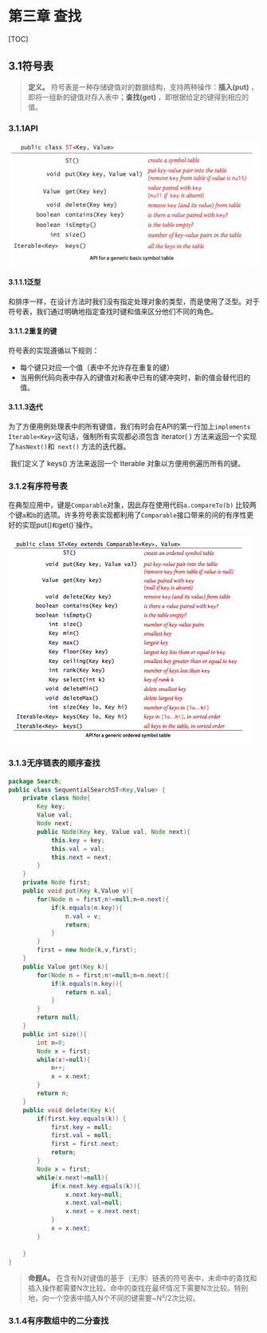 # 第三章 查找

[TOC] 

## 3.1符号表

> **定义。** 符号表是一种存储键值对的数据结构，支持两种操作：**插入(put)** ，即将一组新的键值对存入表中；**查找(get)** ，即根据给定的键得到相应的值。

### 3.1.1API

<img src="../image/symbol-table-api.png"/>

#### 3.1.1.1泛型

和排序一样，在设计方法时我们没有指定处理对象的类型，而是使用了泛型。对于符号表，我们通过明确地指定查找时键和值来区分他们不同的角色。

#### 3.1.1.2重复的键

符号表的实现遵循以下规则：

* 每个键只对应一个值（表中不允许存在重复的键）
* 当用例代码向表中存入的键值对和表中已有的键冲突时，新的值会替代旧的值。

#### 3.1.1.3迭代

​		为了方便用例处理表中的所有键值，我们有时会在API的第一行加上`implements Iterable<Key>`这句话，强制所有实现都必须包含 iterator( ) 方法来返回一个实现了`hasNext()`和` next()` 方法的迭代器。   

​		我们定义了 keys() 方法来返回一个 Iterable<Key> 对象以方便用例遍历所有的键。

### 3.1.2有序符号表

​	在典型应用中，键是`Comparable`对象，因此存在使用代码`a.compareTo(b)` 比较两个键`a`和`b`的选项。许多符号表实现都利用了`Comparable`接口带来的间的有序性更好的实现put()`和`get()`操作。

<img src="../image/ordered-symbol-table-api.png" />

### 3.1.3无序链表的顺序查找

```java
package Search;
public class SequentialSearchST<Key,Value> {
    private class Node{
        Key key;
        Value val;
        Node next;
        public Node(Key key, Value val, Node next){
            this.key = key;
            this.val = val;
            this.next = next;
        }
    }
    private Node first;
    public void put(Key k,Value v){
        for(Node n = first;n!=null;n=n.next){
            if(k.equals(n.key)){
                n.val = v;
                return;
            }
        }
        first = new Node(k,v,first);
    }
    public Value get(Key k){
        for(Node n = first;n!=null;n=n.next){
            if(k.equals(n.key)){
                return n.val;
            }
        }
        return null;
    }
    public int size(){
        int n=0;
        Node x = first;
        while(x!=null){
            n++;
            x = x.next;
        }
        return n;
    }
    public void delete(Key k){
        if(first.key.equals(k)) {
            first.key = null;
            first.val = null;
            first = first.next;
            return;
        }
        Node x = first;
        while(x.next!=null){
            if(x.next.key.equals(k)){
                x.next.key=null;
                x.next.val=null;
                x.next = x.next.next;
            }
            x = x.next;
        }

    }
}
```

> **命题A。** 在含有N对键值的基于（无序）链表的符号表中，未命中的查找和插入操作都需要N次比较。命中的查找在最坏情况下需要N次比较。特别地，向一个空表中插入N个不同的键需要~N²/2次比较。

### 3.1.4有序数组中的二分查找

